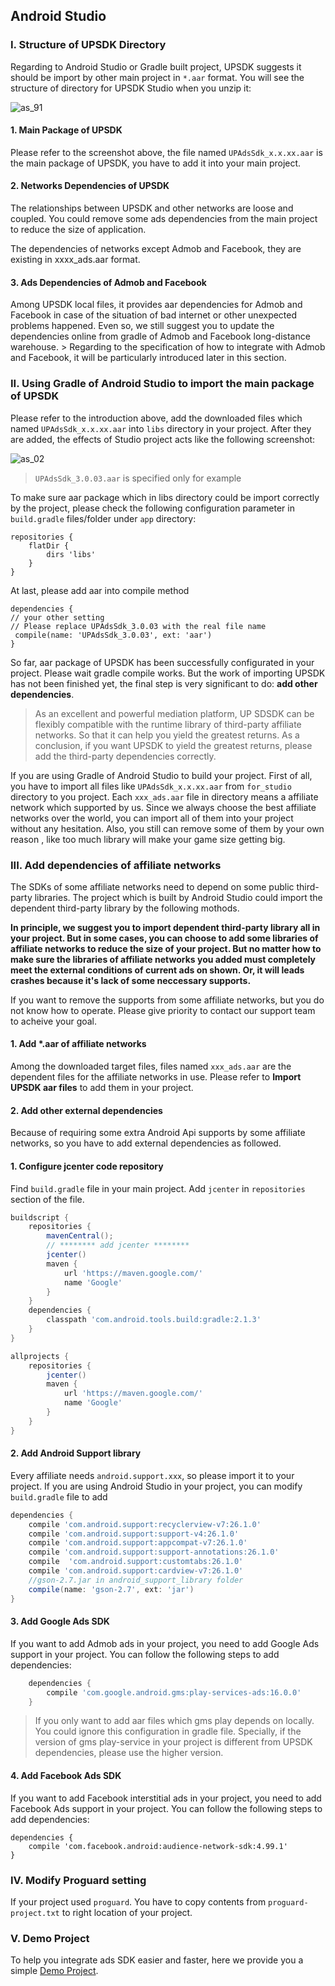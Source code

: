 ## Android Studio

### I. Structure of UPSDK Directory
Regarding to Android Studio or Gradle built project, UPSDK suggests it should be import by other main project in `*.aar` format. You will see the structure of directory for UPSDK Studio when you unzip it:

![as_91](http://docc.upltv.com/uploads/201808/5b7fdca87b9ae_5b7fdca8.png "as_91")

#### 1. Main Package of UPSDK
Please refer to the screenshot above, the file named `UPAdsSdk_x.x.xx.aar` is the main package of UPSDK, you have to add it into your main project.

#### 2. Networks Dependencies of UPSDK
The relationships between UPSDK and other networks are loose and coupled. You could remove some ads dependencies from the main project to reduce the size of application.

The dependencies of networks except Admob and Facebook, they are existing in xxxx_ads.aar format.

#### 3. Ads Dependencies of Admob and Facebook
Among UPSDK local files, it provides aar dependencies for Admob and Facebook in case of the situation of bad internet or other unexpected problems happened. Even so, we still suggest you to update the dependencies online from gradle of Admob and Facebook long-distance warehouse.
    > Regarding to the specification of how to integrate with Admob and Facebook, it will be particularly introduced later in this section.

### II. Using Gradle of Android Studio to import the main package of UPSDK

Please refer to the introduction above, add the downloaded files which named  `UPAdsSdk_x.x.xx.aar` into `libs` directory in your project.
After they are added, the effects of Studio project acts like the following screenshot:

![as_02](http://docc.upltv.com/uploads/201808/5b7fddd4a0a05_5b7fddd4.png "as_02")

> `UPAdsSdk_3.0.03.aar` is specified only for example

To make sure aar package which in libs directory could be import correctly by the project, please check the following configuration parameter in `build.gradle` files/folder under `app` directory:

    repositories {
        flatDir {
            dirs 'libs'
        }
    }

At last, please add aar into compile method

    dependencies {
    // your other setting
    // Please replace UPAdsSdk_3.0.03 with the real file name
     compile(name: 'UPAdsSdk_3.0.03', ext: 'aar')
    }

So far, aar package of UPSDK has been successfully configurated in your project. Please wait gradle compile works. But the work of importing UPSDK has not been finished yet, the final step is very significant to do: **add other dependencies**.

> As an excellent and powerful mediation platform, UP SDSDK can be flexibly compatible with the runtime library of third-party affiliate networks. So that it can help you yield the greatest returns. As a conclusion, if you want UPSDK to yield the greatest returns, please add the third-party dependencies correctly.

If you are using Gradle of Android Studio to build your project. First of all, you have to import all files like `UPAdsSdk_x.x.xx.aar` from `for_studio` directory to you project.
Each `xxx_ads.aar` file in directory means a affiliate network which supported by us. 
Since we always choose the best affiliate networks over the world, you can import all of them into your project without any hesitation.
Also, you still can remove some of them by your own reason , like too much library will make your game size getting big.

### III. Add dependencies of affiliate networks

The SDKs of some affiliate networks need to depend on some public third-party libraries. The project which is built by Android Studio could import the dependent third-party library by the following mothods.

**In principle, we suggest you to import dependent third-party library all in your project. But in some cases, you can choose to add some libraries of affiliate networks to reduce the size of your project. But no matter how to make sure the libraries of affiliate networks you added must completely meet the external conditions of current ads on shown. Or, it will leads crashes because it's lack of some neccessary supports.**

If you want to remove the supports from some affiliate networks, but you do not know how to operate. Please give priority to contact our support team to acheive your goal.

#### 1. Add *.aar of affiliate networks
Among the downloaded target files, files named  `xxx_ads.aar` are the dependent files for the affiliate networks in use. Please refer to **Import UPSDK aar files** to add them in your project.

#### 2. Add other external dependencies
Because of requiring some extra Android Api supports by some affiliate networks, so you have to add external dependencies as followed.

#### 1. Configure jcenter code repository
Find `build.gradle` file in your main project. Add `jcenter`  in `repositories` section of the file.

```groovy
buildscript {
    repositories {
        mavenCentral();
        // ******** add jcenter ********
        jcenter()
        maven {
            url 'https://maven.google.com/'
            name 'Google'
        }
    }
    dependencies {
        classpath 'com.android.tools.build:gradle:2.1.3'
    }
}

allprojects {
    repositories {
        jcenter()
        maven {
            url 'https://maven.google.com/'
            name 'Google'
        }
    }
}
```

#### 2.  Add Android Support library 
Every affiliate needs `android.support.xxx`, so please import it to your project. If you are using Android Studio in your project, you can modify `build.gradle` file to add
```groovy
dependencies {
    compile 'com.android.support:recyclerview-v7:26.1.0'
    compile 'com.android.support:support-v4:26.1.0'
    compile 'com.android.support:appcompat-v7:26.1.0'
    compile 'com.android.support:support-annotations:26.1.0'
    compile  'com.android.support:customtabs:26.1.0'
    compile 'com.android.support:cardview-v7:26.1.0'
    //gson-2.7.jar in android_support_library folder
    compile(name: 'gson-2.7', ext: 'jar')
}
```

#### 3. Add Google Ads SDK
If you want to add Admob ads in your project, you need to add Google Ads support in your project. You can follow the following steps to add dependencies:
```groovy
    dependencies {
        compile 'com.google.android.gms:play-services-ads:16.0.0'
    }

```
> If you only want to add aar files which gms play depends on locally. You could ignore this configuration in gradle file.
> Specially, if the version of gms play-service in your project is different from UPSDK dependencies, please use the higher version. 

#### 4. Add Facebook Ads SDK
If you want to add Facebook interstitial ads in your project, you need to add Facebook Ads support in your project. You can follow the following steps to add dependencies:

    dependencies {
        compile 'com.facebook.android:audience-network-sdk:4.99.1'
    }
    



### IV. Modify Proguard setting 
If your project used `proguard`.
You have to copy contents from `proguard-project.txt` to right location of your project.

### V. Demo Project
To help you integrate ads SDK easier and faster, here we provide you a simple [Demo Project](https://github.com/UPGit/AdSdkDemo-Studio "Demo").